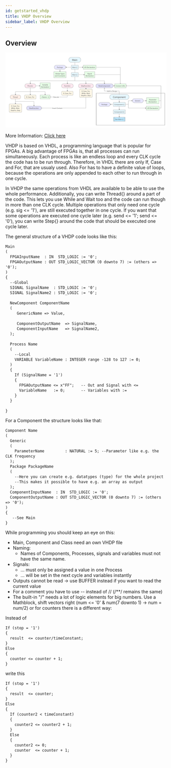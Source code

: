 ```yaml
---
id: getstarted_vhdp
title: VHDP Overview
sidebar_label: VHDP Overview
---
```


## Overview
![VHDP Overview](assets/getstarted/Diagram.jpg)

More Information: [Click here](/download/VHDP_Overview.pdf)

VHDP is based on VHDL, a programming language that is popular for FPGAs. A big advantage of FPGAs is, that all processes can run simultaneously. Each process is like an endless loop and every CLK cycle the code has to be run through. Therefore, in VHDL there are only If, Case and For, that are usualy used. Also For has to have a definite value of loops, because the operations are only appended to each other to run through in one cycle.

In VHDP the same operations from VHDL are available to be able to use the whole performance. Additionally, you can write Thread{} around a part of the code. This lets you use While and Wait too and the code can run though in more than one CLK cycle. Multiple operations that only need one cycle (e.g. sig <= '1'), are still executed together in one cycle. If you want that some operations are executed one cycle later (e.g. send <= '1'; send <= '0'), you can write Step{} around the code that should be executed one cycle later.

The general structure of a VHDP code looks like this:

```vhdp
Main
(
  FPGAInputName  : IN  STD_LOGIC := '0';
  FPGAOutputName : OUT STD_LOGIC_VECTOR (0 downto 7) := (others => '0');
)
{
  --Global
  SIGNAL SignalName  : STD_LOGIC := '0';
  SIGNAL SignalName2 : STD_LOGIC := '0';

  NewComponent ComponentName
  (
     GenericName => Value,

     ComponentOutputName  => SignalName,
     ComponentInputName   => SignalName2,
  );

  Process Name
  (
    --Local
    VARIABLE VariableName : INTEGER range -128 to 127 := 0;
  )
  {
    If (SignalName = '1')
    {
      FPGAOutputName <= x"FF";   -- Out and Signal with <=
      VariableName   := 0;       -- Variables with :=
    }
  }

}
```

For a Component the structure looks like that:

```vhdp
Component Name
(
  Generic
  (
    ParameterName         : NATURAL := 5; --Parameter like e.g. the CLK frequency
  );
  Package PackageName
  (
    --Here you can create e.g. datatypes (type) for the whole project
    --This makes it possible to have e.g. an array as output
  );
  ComponentInputName  : IN  STD_LOGIC := '0';
  ComponentOutputName : OUT STD_LOGIC_VECTOR (0 downto 7) := (others => '0');
)
{
   --See Main
}
```

While programming you should keep an eye on this:
- Main, Component and Class need an own VHDP file
- Naming:
  - Names of Components, Processes, signals and variables must not have the same name.
- Signals:
  - ... must only be assigned a value in one Process
  - ... will be set in the next cycle and variables instantly
- Outputs cannot be read -> use BUFFER instead if you want to read the current value
- For a comment you have to use -- instead of // (/**/ remains the same)
- The built-in "/" needs a lot of logic elements for big numbers. Use a Mathblock, shift vectors right (num <= '0' & num(7 downto 1) -> num = num/2) or for counters there is a different way:

Instead of
```vhdp
If (stop = '1')
{
  result  <= counter/timeConstant;
}
Else
{
  counter <= counter + 1;
}
```
write this
```vhdp
If (stop = '1')
{
  result  <= counter;
}
Else
{
  If (counter2 < timeConstant)
  {
    counter2 <= counter2 + 1;
  }
  Else
  {
    counter2 <= 0;
    counter  <= counter + 1;
  }
}
```
